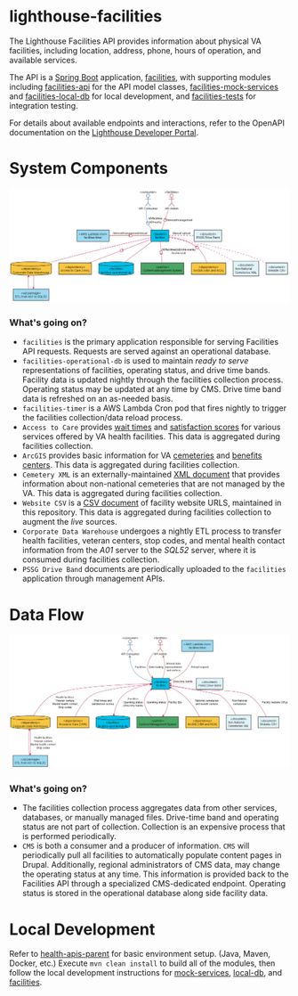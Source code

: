 # lighthouse-facilities

The Lighthouse Facilities API provides information about physical VA facilities, including
location, address, phone, hours of operation, and available services.

The API is a [Spring Boot](https://spring.io/projects/spring-boot)
application, [facilities](facilities/README.md),
with supporting modules including
[facilities-api](facilities-api/README.md) for the API model classes,
[facilities-mock-services](facilities-mock-services/README.md) and
[facilities-local-db](facilities-local-db/README.md) for local development, and
[facilities-tests](facilities-tests/README.md)
for integration testing.

For details about available endpoints and interactions, refer to the
OpenAPI documentation on the
[Lighthouse Developer Portal](https://developer.va.gov/explore/facilities/docs/facilities).

# System Components
![System Components](src/plantuml/system-components.png)

### What's going on?
* `facilities` is the primary application responsible for serving Facilities API requests.
  Requests are served against an operational database.
* `facilities-operational-db` is used to maintain _ready to serve_ representations of
  facilities, operating status, and drive time bands. Facility data is updated nightly
  through the facilities collection process.
  Operating status may be updated at any time by CMS.
  Drive time band data is refreshed on an as-needed basis.
* `facilities-timer` is a AWS Lambda Cron pod that fires nightly to trigger the facilities
  collection/data reload process.
* `Access to Care` provides 
  [wait times](https://www.accesstocare.va.gov/atcapis/v1.1/patientwaittimes) and
  [satisfaction scores](https://www.accesstopwt.va.gov/Shep/getRawData?location=*)
  for various services offered by VA health facilities. 
  This data is aggregated during facilities collection.
* `ArcGIS` provides basic information for VA
  [cemeteries](https://services3.arcgis.com/aqgBd3l68G8hEFFE/ArcGIS/rest/services/NCA_Facilities/FeatureServer) and
  [benefits centers](https://services3.arcgis.com/aqgBd3l68G8hEFFE/ArcGIS/rest/services/VBA_Facilities/FeatureServer).
  This data is aggregated during facilities collection.
* `Cemetery XML` is an externally-maintained
  [XML document](https://www.cem.va.gov/cems/cems.xml)
  that provides information about non-national cemeteries that are not managed by the VA.
  This data is aggregated during facilities collection.
* `Website CSV` is a
  [CSV document](src/main/resources/websites.csv)
  of facility website URLS, maintained in this repository.
  This data is aggregated during facilities collection to augment the _live_ sources.
* `Corporate Data Warehouse` undergoes a nightly ETL process to transfer
  health facilities, veteran centers, stop codes, and mental health contact information
  from the _A01_ server to the _SQL52_ server, where it is consumed
  during facilities collection.
* `PSSG Drive Band` documents are periodically uploaded to the `facilities`
  application through management APIs.

# Data Flow
![Data Flow](src/plantuml/data-flow.png)

### What's going on?
* The facilities collection process aggregates data from other services, databases, or manually managed
  files. Drive-time band and operating status are not part of collection.
  Collection is an expensive process that is performed periodically.
* `CMS` is both a consumer and a producer of information. `CMS` will periodically pull all
  facilities to automatically populate content pages in Drupal.
  Additionally, regional administrators of CMS data, may change the operating status at any time.
  This information is provided back to the Facilities API through a specialized CMS-dedicated
  endpoint. Operating status is stored in the operational database along side facility data.

# Local Development

Refer to [health-apis-parent](https://github.com/department-of-veterans-affairs/health-apis-parent)
for basic environment setup. (Java, Maven, Docker, etc.)
Execute `mvn clean install` to build all of the modules, then follow the local development
instructions for [mock-services](facilities-mock-services/README.md#local-development),
[local-db](facilities-local-db/README.md#local-development),
and [facilities](facilities/README.md#local-development).
